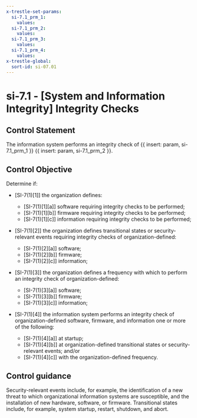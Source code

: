 ```yaml
---
x-trestle-set-params:
  si-7.1_prm_1:
    values:
  si-7.1_prm_2:
    values:
  si-7.1_prm_3:
    values:
  si-7.1_prm_4:
    values:
x-trestle-global:
  sort-id: si-07.01
---
```


# si-7.1 - \[System and Information Integrity\] Integrity Checks

## Control Statement

The information system performs an integrity check of {{ insert: param, si-7.1_prm_1 }} {{ insert: param, si-7.1_prm_2 }}.

## Control Objective

Determine if:

- \[SI-7(1)[1]\] the organization defines:

  - \[SI-7(1)[1][a]\] software requiring integrity checks to be performed;
  - \[SI-7(1)[1][b]\] firmware requiring integrity checks to be performed;
  - \[SI-7(1)[1][c]\] information requiring integrity checks to be performed;

- \[SI-7(1)[2]\] the organization defines transitional states or security-relevant events requiring integrity checks of organization-defined:

  - \[SI-7(1)[2][a]\] software;
  - \[SI-7(1)[2][b]\] firmware;
  - \[SI-7(1)[2][c]\] information;

- \[SI-7(1)[3]\] the organization defines a frequency with which to perform an integrity check of organization-defined:

  - \[SI-7(1)[3][a]\] software;
  - \[SI-7(1)[3][b]\] firmware;
  - \[SI-7(1)[3][c]\] information;

- \[SI-7(1)[4]\] the information system performs an integrity check of organization-defined software, firmware, and information one or more of the following:

  - \[SI-7(1)[4][a]\] at startup;
  - \[SI-7(1)[4][b]\] at organization-defined transitional states or security-relevant events; and/or
  - \[SI-7(1)[4][c]\] with the organization-defined frequency.

## Control guidance

Security-relevant events include, for example, the identification of a new threat to which organizational information systems are susceptible, and the installation of new hardware, software, or firmware. Transitional states include, for example, system startup, restart, shutdown, and abort.
